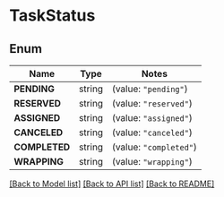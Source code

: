 # TaskStatus

## Enum
Name | Type | Notes
------------ | ------------- | -------------
**PENDING** | string | (value: `"pending"`)
**RESERVED** | string | (value: `"reserved"`)
**ASSIGNED** | string | (value: `"assigned"`)
**CANCELED** | string | (value: `"canceled"`)
**COMPLETED** | string | (value: `"completed"`)
**WRAPPING** | string | (value: `"wrapping"`)


[[Back to Model list]](../README.md#documentation-for-models) [[Back to API list]](../README.md#documentation-for-api-endpoints) [[Back to README]](../README.md)


